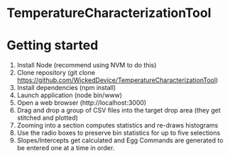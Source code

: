 # TemperatureCharacterizationTool

Getting started
================

1. Install Node (recommend using NVM to do this)
2. Clone repository (git clone https://github.com/WickedDevice/TemperatureCharacterizationTool)
3. Install dependencies (npm install)
4. Launch application (node bin/www)
5. Open a web browser (http://localhost:3000)
6. Drag and drop a group of CSV files into the target drop area (they get stitched and plotted)
7. Zooming into a section computes statistics and re-draws histograms
8. Use the radio boxes to preserve bin statistics for up to five selections
9. Slopes/Intercepts get calculated and Egg Commands are generated to be entered one at a time in order. 
